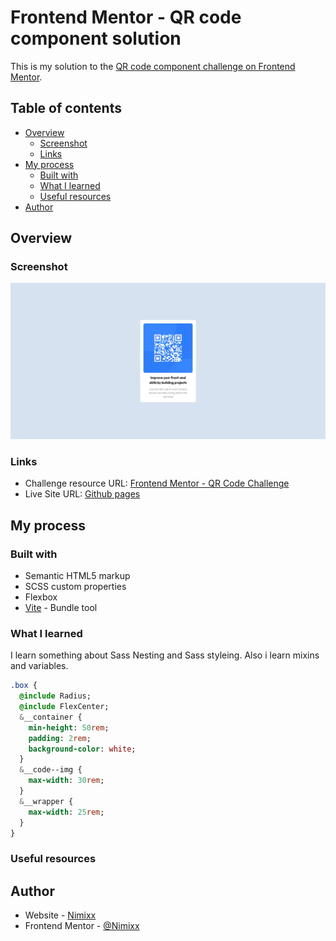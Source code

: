 # Frontend Mentor - QR code component solution

This is my solution to the [QR code component challenge on Frontend Mentor](https://www.frontendmentor.io/challenges/qr-code-component-iux_sIO_H).

## Table of contents

- [Overview](#overview)
  - [Screenshot](#screenshot)
  - [Links](#links)
- [My process](#my-process)
  - [Built with](#built-with)
  - [What I learned](#what-i-learned)
  - [Useful resources](#useful-resources)
- [Author](#author)

## Overview

### Screenshot

![](./screenshot.webp)

### Links

- Challenge resource URL: [Frontend Mentor - QR Code Challenge](https://your-solution-url.com)
- Live Site URL: [Github pages](https://your-live-site-url.com)

## My process

### Built with

- Semantic HTML5 markup
- SCSS custom properties
- Flexbox
- [Vite](https://vitejs.dev/) - Bundle tool

### What I learned

I learn something about Sass Nesting and Sass styleing. Also i learn mixins and variables.

```Sass
.box {
  @include Radius;
  @include FlexCenter;
  &__container {
    min-height: 50rem;
    padding: 2rem;
    background-color: white;
  }
  &__code--img {
    max-width: 30rem;
  }
  &__wrapper {
    max-width: 25rem;
  }
}
```

### Useful resources

## Author

- Website - [Nimixx](https://www.your-site.com)
- Frontend Mentor - [@Nimixx](https://www.frontendmentor.io/profile/Nimixx)
